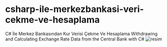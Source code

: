 # csharp-ile-merkezbankasi-veri-cekme-ve-hesaplama
C# İle Merkez Bankasından Kur Verisi Çekme Ve Hesaplama
Withdrawing and Calculating Exchange Rate Data from the Central Bank with C#
![resim](https://user-images.githubusercontent.com/91375385/142033788-0d0f956d-d9ba-4cb0-a68d-64915fc78975.png)
